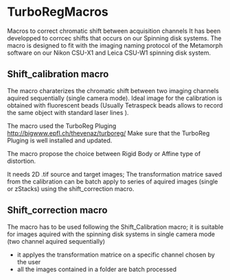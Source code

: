 # TurboRegMacros
Macros to correct chromatic shift between acquisition channels
It has been developped to corrcec shifts that occurs on our Spinning disk systems.
The macro is designed to fit with the imaging naming protocol of the Metamorph software on our Nikon CSU-X1 and Leica CSU-W1 spinning disk system.


## **Shift_calibration macro**

 The macro charaterizes the chromatic shift between two imaging channels aquired sequentially (single camera mode). Ideal image for the calibration is obtained with fluorescent beads (Usually Tetraspeck beads allows to record the same object with standard laser lines ). 
 
  The macro used the TurboReg Pluging http://bigwww.epfl.ch/thevenaz/turboreg/
   Make sure that the TurboReg Pluging is well installed and updated.
  
   The macro propose the choice between Rigid Body or Affine type of distortion.
   
   It needs 2D .tif source and target images;
   The transformation matrice saved from the calibration can be batch apply to series of aquired images (single or zStacks) using the 
  shift_correction macro.
 
## **Shift_correction macro**
 The macro  has to be used following the Shift_Calibration macro; it is suitable for images aquired with the spinning disk systems in single camera mode (two channel aquired sequentially)
 * it applyes the transformation matrice on a specific channel chosen  by the user 
 * all the images contained in a folder are batch processed
